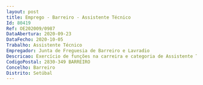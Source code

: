 ```yaml
--- 
layout: post
title: Emprego - Barreiro - Assistente Técnico
Id: 80419
Ref: OE202009/0987
DataAbertura: 2020-09-23
DataFecho: 2020-10-05
Trabalho: Assistente Técnico
Empregador: Junta de Freguesia de Barreiro e Lavradio
Descricao: Exercício de funções na carreira e categoria de Assistente Técnico, tal como descritas no anexo à Lei Geral do Trabalho em Funções Públicas, aprovada pela Lei nº 35 2014, de 20 de junho, referido nos artigos 86º, nº 1 alínea a) e artigo 88º, nº 2 e nº 1 alínea b), às quais corresponde o grau 2 de complexidade funcional.
CodigoPostal: 2830-349 BARREIRO
Concelho: Barreiro
Distrito: Setúbal
--- 
```

